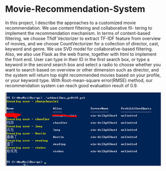 # Movie-Recommendation-System


In this project, I describe the approaches to a customized movie recommendation. We use content filtering and collaborative fil- tering to implement the recommendation mechanism. In terms of content-based filtering, we choose Tfidf Vectorizer to extract TF-IDF feature from overview of movies, and we choose CountVectorizer for a collection of director, cast, keyword and genre. We use SVD model for collaborative-based filtering. Also, we also use Flask as the web frame, together with html to implement the front end. User can type in their ID in the first search box, or type a keyword in the second search box and select a radio to choose whether you want to search based on overview or other dimension such as director, and the system will return top eight recommended movies based on your profile, or your keyword type. With Root-mean-square error(RMSE) method, our recommendation system can reach good evaluation result of 0.9.

![image](https://github.com/lexsaints/powershell/blob/master/IMG/ps2.png)
